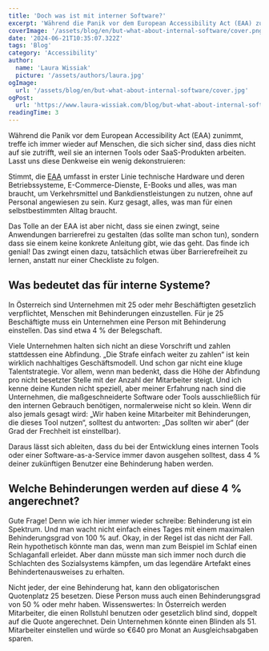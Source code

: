 ```yaml
---
title: 'Doch was ist mit interner Software?'
excerpt: 'Während die Panik vor dem European Accessibility Act (EAA) zunimmt, treffe ich immer wieder auf Menschen, die sich sicher sind, dass dies nicht auf sie zutrifft, weil sie an internen Tools ...'
coverImage: '/assets/blog/en/but-what-about-internal-software/cover.png'
date: '2024-06-21T10:35:07.322Z'
tags: 'Blog'
category: 'Accessibility'
author:
  name: 'Laura Wissiak'
  picture: '/assets/authors/laura.jpg'
ogImage:
  url: '/assets/blog/en/but-what-about-internal-software/cover.jpg'
ogPost:
  url: 'https://www.laura-wissiak.com/blog/but-what-about-internal-software'
readingTime: 3
---
```


Während die Panik vor dem European Accessibility Act (EAA) zunimmt, treffe ich immer wieder auf Menschen, die sich sicher sind, dass dies nicht auf sie zutrifft, weil sie an internen Tools oder SaaS-Produkten arbeiten. Lasst uns diese Denkweise ein wenig dekonstruieren:

Stimmt, die [EAA](https://ec.europa.eu/social/main.jsp?catId=1202) umfasst in erster Linie technische Hardware und deren Betriebssysteme, E-Commerce-Dienste, E-Books und alles, was man braucht, um Verkehrsmittel und Bankdienstleistungen zu nutzen, ohne auf Personal angewiesen zu sein. Kurz gesagt, alles, was man für einen selbstbestimmten Alltag braucht.

Das Tolle an der EAA ist aber nicht, dass sie einen zwingt, seine Anwendungen barrierefrei zu gestalten (das sollte man schon tun), sondern dass sie einem keine konkrete Anleitung gibt, wie das geht. Das finde ich genial! Das zwingt einen dazu, tatsächlich etwas über Barrierefreiheit zu lernen, anstatt nur einer Checkliste zu folgen.

## Was bedeutet das für interne Systeme?

In Österreich sind Unternehmen mit 25 oder mehr Beschäftigten gesetzlich verpflichtet, Menschen mit Behinderungen einzustellen. Für je 25 Beschäftigte muss ein Unternehmen eine Person mit Behinderung einstellen. Das sind etwa 4 % der Belegschaft.

Viele Unternehmen halten sich nicht an diese Vorschrift und zahlen stattdessen eine Abfindung. „Die Strafe einfach weiter zu zahlen“ ist kein wirklich nachhaltiges Geschäftsmodell. Und schon gar nicht eine kluge Talentstrategie. Vor allem, wenn man bedenkt, dass die Höhe der Abfindung pro nicht besetzter Stelle mit der Anzahl der Mitarbeiter steigt. Und ich kenne deine Kunden nicht speziell, aber meiner Erfahrung nach sind die Unternehmen, die maßgeschneiderte Software oder Tools ausschließlich für den internen Gebrauch benötigen, normalerweise nicht so klein. Wenn dir also jemals gesagt wird: „Wir haben keine Mitarbeiter mit Behinderungen, die dieses Tool nutzen“, solltest du antworten: „Das sollten wir aber“ (der Grad der Frechheit ist einstellbar).

Daraus lässt sich ableiten, dass du bei der Entwicklung eines internen Tools oder einer Software-as-a-Service immer davon ausgehen solltest, dass 4 % deiner zukünftigen Benutzer eine Behinderung haben werden.

## Welche Behinderungen werden auf diese 4 % angerechnet?

Gute Frage! Denn wie ich hier immer wieder schreibe: Behinderung ist ein Spektrum. Und man wacht nicht einfach eines Tages mit einem maximalen Behinderungsgrad von 100 % auf. Okay, in der Regel ist das nicht der Fall. Rein hypothetisch könnte man das, wenn man zum Beispiel im Schlaf einen Schlaganfall erleidet. Aber dann müsste man sich immer noch durch die Schlachten des Sozialsystems kämpfen, um das legendäre Artefakt eines Behindertenausweises zu erhalten.

Nicht jeder, der eine Behinderung hat, kann den obligatorischen Quotenplatz 25 besetzen. Diese Person muss auch einen Behinderungsgrad von 50 % oder mehr haben. Wissenswertes: In Österreich werden Mitarbeiter, die einen Rollstuhl benutzen oder gesetzlich blind sind, doppelt auf die Quote angerechnet. Dein Unternehmen könnte einen Blinden als 51. Mitarbeiter einstellen und würde so €640 pro Monat an Ausgleichsabgaben sparen.
